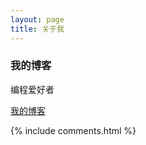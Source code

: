 ```yaml
---
layout: page
title: 关于我 
---
```

<p>
<p>
<p>
<p>

<h3> 我的博客 </h3>  
<p>
编程爱好者<p> 
<a target="_blank" href="#"> 我的博客 </a>
<p> 

{% include comments.html %}



